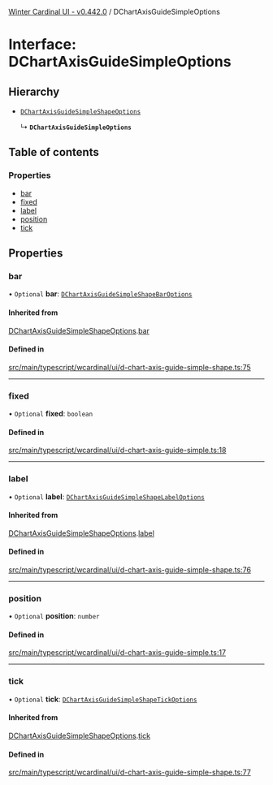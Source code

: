 [Winter Cardinal UI - v0.442.0](../index.md) / DChartAxisGuideSimpleOptions

# Interface: DChartAxisGuideSimpleOptions

## Hierarchy

- [`DChartAxisGuideSimpleShapeOptions`](DChartAxisGuideSimpleShapeOptions.md)

  ↳ **`DChartAxisGuideSimpleOptions`**

## Table of contents

### Properties

- [bar](DChartAxisGuideSimpleOptions.md#bar)
- [fixed](DChartAxisGuideSimpleOptions.md#fixed)
- [label](DChartAxisGuideSimpleOptions.md#label)
- [position](DChartAxisGuideSimpleOptions.md#position)
- [tick](DChartAxisGuideSimpleOptions.md#tick)

## Properties

### bar

• `Optional` **bar**: [`DChartAxisGuideSimpleShapeBarOptions`](DChartAxisGuideSimpleShapeBarOptions.md)

#### Inherited from

[DChartAxisGuideSimpleShapeOptions](DChartAxisGuideSimpleShapeOptions.md).[bar](DChartAxisGuideSimpleShapeOptions.md#bar)

#### Defined in

[src/main/typescript/wcardinal/ui/d-chart-axis-guide-simple-shape.ts:75](https://github.com/winter-cardinal/winter-cardinal-ui/blob/v0.442.0/src/main/typescript/wcardinal/ui/d-chart-axis-guide-simple-shape.ts#L75)

___

### fixed

• `Optional` **fixed**: `boolean`

#### Defined in

[src/main/typescript/wcardinal/ui/d-chart-axis-guide-simple.ts:18](https://github.com/winter-cardinal/winter-cardinal-ui/blob/v0.442.0/src/main/typescript/wcardinal/ui/d-chart-axis-guide-simple.ts#L18)

___

### label

• `Optional` **label**: [`DChartAxisGuideSimpleShapeLabelOptions`](DChartAxisGuideSimpleShapeLabelOptions.md)

#### Inherited from

[DChartAxisGuideSimpleShapeOptions](DChartAxisGuideSimpleShapeOptions.md).[label](DChartAxisGuideSimpleShapeOptions.md#label)

#### Defined in

[src/main/typescript/wcardinal/ui/d-chart-axis-guide-simple-shape.ts:76](https://github.com/winter-cardinal/winter-cardinal-ui/blob/v0.442.0/src/main/typescript/wcardinal/ui/d-chart-axis-guide-simple-shape.ts#L76)

___

### position

• `Optional` **position**: `number`

#### Defined in

[src/main/typescript/wcardinal/ui/d-chart-axis-guide-simple.ts:17](https://github.com/winter-cardinal/winter-cardinal-ui/blob/v0.442.0/src/main/typescript/wcardinal/ui/d-chart-axis-guide-simple.ts#L17)

___

### tick

• `Optional` **tick**: [`DChartAxisGuideSimpleShapeTickOptions`](DChartAxisGuideSimpleShapeTickOptions.md)

#### Inherited from

[DChartAxisGuideSimpleShapeOptions](DChartAxisGuideSimpleShapeOptions.md).[tick](DChartAxisGuideSimpleShapeOptions.md#tick)

#### Defined in

[src/main/typescript/wcardinal/ui/d-chart-axis-guide-simple-shape.ts:77](https://github.com/winter-cardinal/winter-cardinal-ui/blob/v0.442.0/src/main/typescript/wcardinal/ui/d-chart-axis-guide-simple-shape.ts#L77)
